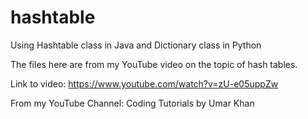 # hashtable
Using Hashtable class in Java and Dictionary class in Python

The files here are from my YouTube video on the topic of hash tables.

Link to video: https://www.youtube.com/watch?v=zU-e05uppZw

From my YouTube Channel: Coding Tutorials by Umar Khan
